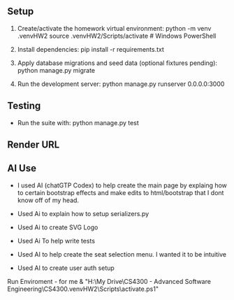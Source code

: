 ## Setup

1. Create/activate the homework virtual environment:
   python -m venv .venvHW2
   source .venvHW2/Scripts/activate  # Windows PowerShell

2. Install dependencies:
   pip install -r requirements.txt

3. Apply database migrations and seed data (optional fixtures pending):
   python manage.py migrate

4. Run the development server:
   python manage.py runserver 0.0.0.0:3000


## Testing

- Run the suite with:
  python manage.py test


## Render URL




## AI Use

- I used AI (chatGTP Codex) to help create the main page by explaing how to certain bootstrap effects and make edits to html/bootstrap that I dont know off of my head.

- Used Ai to explain how to setup serializers.py

- Used Ai to create SVG Logo

- Used Ai To help write tests

- Used AI to help create the seat selection menu. I wanted it to be intuitive

- Used AI to create user auth setup


Run Enviroment - for me
& "H:\My Drive\CS4300 - Advanced Software Engineering\CS4300\.venvHW2\Scripts\activate.ps1"
